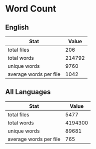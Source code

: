 # Word Count

## English

Stat | Value
---- | -----
total files | 206
total words | 214792
unique words | 9760
average words per file | 1042

## All Languages

Stat | Value
---- | -----
total files | 5477
total words | 4194300
unique words | 89681
average words per file | 765
